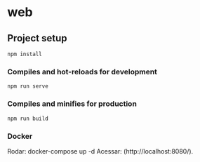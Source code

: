 # web

## Project setup
```
npm install
```

### Compiles and hot-reloads for development
```
npm run serve
```

### Compiles and minifies for production
```
npm run build
```

### Docker
Rodar: docker-compose up -d
Acessar: (http://localhost:8080/).
